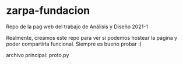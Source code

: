 # zarpa-fundacion
Repo de la pag web del trabajo de Análisis y Diseño 2021-1

Realmente, creamos este repo para ver si podemos hostear la página y poder compartirla funcional. 
Siempre es bueno probar :)

archivo principal: proto.py

